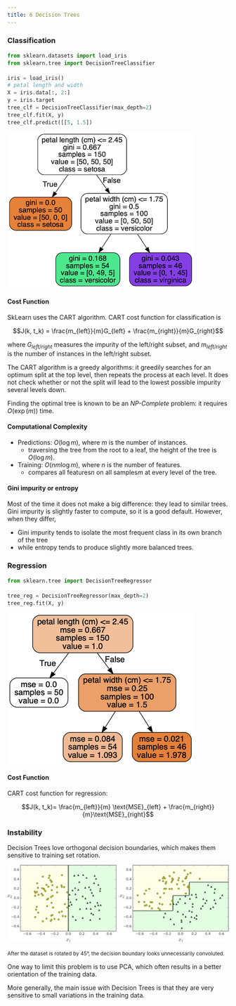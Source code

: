 ```yaml
---
title: 6 Decision Trees
---
```


### Classification

```Python
from sklearn.datasets import load_iris 
from sklearn.tree import DecisionTreeClassifier

iris = load_iris() 
# petal length and width 
X = iris.data[:, 2:] 
y = iris.target
tree_clf = DecisionTreeClassifier(max_depth=2) 
tree_clf.fit(X, y)
tree_clf.predict([[5, 1.5])
```

![iris_tree](figures/iris_tree.png)


#### Cost Function

SkLearn uses the CART algorithm. CART cost function for classification is

$$J(k, t_k) = 
\frac{m_{left}}{m}G_{left} + \frac{m_{right}}{m}G_{right}$$

where $G_{left/right}$ measures the impurity of the left/right subset, and $m_{left/right}$ is the number of instances in the left/right subset.

The CART algorithm is a greedy algorithms: it greedily searches for an optimum split at the top level, then repeats the process at each level. It does not check whether or not the split will lead to the lowest possible impurity several levels down.

Finding the optimal tree is known to be an *NP-Complete* problem: it requires $O(\exp(m))$ time.

#### Computational Complexity

* Predictions: $O(\log m)$, where $m$ is the number of instances.
    * traversing the tree from the root to a leaf, the height of the tree is $O(\log m)$.
* Training: $O(nm \log m)$, where $n$ is the number of features.
    * compares all features$n$ on all samples$m$ at every level of the tree.

#### Gini impurity or entropy


Most of the time it does not make a big difference: they lead to similar trees. Gini impurity is slightly faster to compute, so it is a good default. However, when they differ, 

* Gini impurity tends to isolate the most frequent class in its own branch of the tree
* while entropy tends to produce slightly more balanced trees.


### Regression

```Python
from sklearn.tree import DecisionTreeRegressor

tree_reg = DecisionTreeRegressor(max_depth=2)
tree_reg.fit(X, y)
```
![iris_regresssion_tree](figures/iris_regresssion_tree.png)

#### Cost Function

CART cost function for regression:

$$J(k, t_k)=
\frac{m_{left}}{m}
\text{MSE}_{left} + \frac{m_{right}}{m}\text{MSE}_{right}$$

### Instability

Decision Trees love orthogonal decision boundaries, which makes them sensitive to training set rotation.



![](figures/instability.jpg)
<p><small>After the dataset is rotated by 45°, the decision boundary looks unnecessarily convoluted.</small></p>

One way to limit this problem is to use PCA, which often results in a better orientation of the training data.

More generally, the main issue with Decision Trees is that they are very sensitive to small variations in the training data.